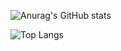 ![Anurag's GitHub stats](https://github-readme-stats.vercel.app/api?username=zoeimport&show_icons=true&theme=ambient_gradient)


![Top Langs](https://github-readme-stats.vercel.app/api/top-langs/?username=zoeimport&hide=html&langs_count=20&layout=compact&size_weight=0&count_weight=1)
